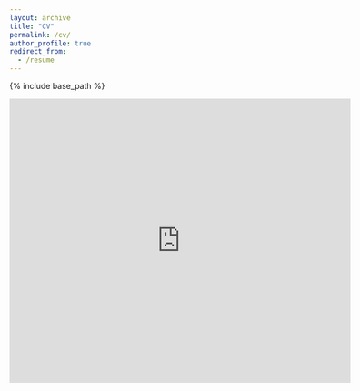 ```yaml
---
layout: archive
title: "CV"
permalink: /cv/
author_profile: true
redirect_from:
  - /resume
---
```


{% include base_path %}

<embed src="https://jxliao6.github.io/files/Jingxian Liao CV 01_2023.pdf" type="application/pdf" width="600px" height="500px" />
